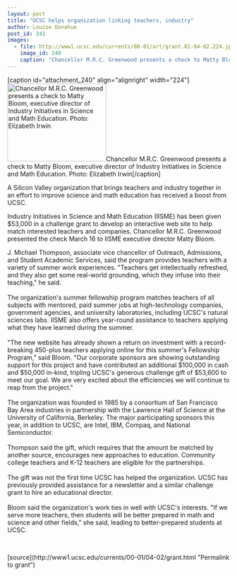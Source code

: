 ```yaml
---
layout: post
title: "UCSC helps organization linking teachers, industry"
author: Louise Donahue
post_id: 241
images:
  - file: http://www1.ucsc.edu/currents/00-01/art/grant.01-04-02.224.jpg
    image_id: 240
    caption: "Chancellor M.R.C. Greenwood presents a check to Matty Bloom, executive director of Industry Initiatives in Science and Math Education. Photo: Elizabeth Irwin"
---
```


[caption id="attachment_240" align="alignright" width="224"]<a href="http://localhost/mysite/wp-content/uploads/2001/04/grant.01-04-02.224.jpg"><img class="size-full wp-image-240" src="http://localhost/mysite/wp-content/uploads/2001/04/grant.01-04-02.224.jpg" alt="Chancellor M.R.C. Greenwood presents a check to Matty Bloom, executive director of Industry Initiatives in Science and Math Education. Photo: Elizabeth Irwin" width="224" height="176" /></a>Chancellor M.R.C. Greenwood presents a check to Matty Bloom, executive director of Industry Initiatives in Science and Math Education. Photo: Elizabeth Irwin[/caption]
<p>
  A Silicon Valley organization that brings teachers and industry together in an effort to improve science and math education has received a boost from UCSC.
</p>Industry Initiatives in Science and Math Education (IISME) has been given $53,000 in a challenge grant to develop an interactive web site to help match interested teachers and companies. Chancellor M.R.C. Greenwood presented the check March 16 to IISME executive director Matty Bloom.
<p>
  J. Michael Thompson, associate vice chancellor of Outreach, Admissions, and Student Academic Services, said the program provides teachers with a variety of summer work experiences. "Teachers get intellectually refreshed, and they also get some real-world grounding, which they infuse into their teaching," he said.<br>
  <br>
  The organization's summer fellowship program matches teachers of all subjects with mentored, paid summer jobs at high-technology companies, government agencies, and university laboratories, including UCSC's natural sciences labs. IISME also offers year-round assistance to teachers applying what they have learned during the summer.<br>
  <br>
  "The new website has already shown a return on investment with a record-breaking 450-plus teachers applying online for this summer's Fellowship Program," said Bloom. "Our corporate sponsors are showing outstanding support for this project and have contributed an additional $100,000 in cash and $50,000 in-kind, tripling UCSC's generous challenge gift of $53,600 to meet our goal. We are very excited about the efficiencies we will continue to reap from the project."<br>
  <br>
  The organization was founded in 1985 by a consortium of San Francisco Bay Area industries in partnership with the Lawrence Hall of Science at the University of California, Berkeley. The major participating sponsors this year, in addition to UCSC, are Intel, IBM, Compaq, and National Semiconductor.<br>
  <br>
  Thompson said the gift, which requires that the amount be matched by another source, encourages new approaches to education. Community college teachers and K-12 teachers are eligible for the partnerships.<br>
  <br>
  The gift was not the first time UCSC has helped the organization. UCSC has previously provided assistance for a newsletter and a similar challenge grant to hire an educational director.<br>
  <br>
  Bloom said the organization's work ties in well with UCSC's interests. "If we serve more teachers, then students will be better prepared in math and science and other fields," she said, leading to better-prepared students at UCSC.
</p>
<p>
  <br>

</p>
[source](http://www1.ucsc.edu/currents/00-01/04-02/grant.html "Permalink to grant")
